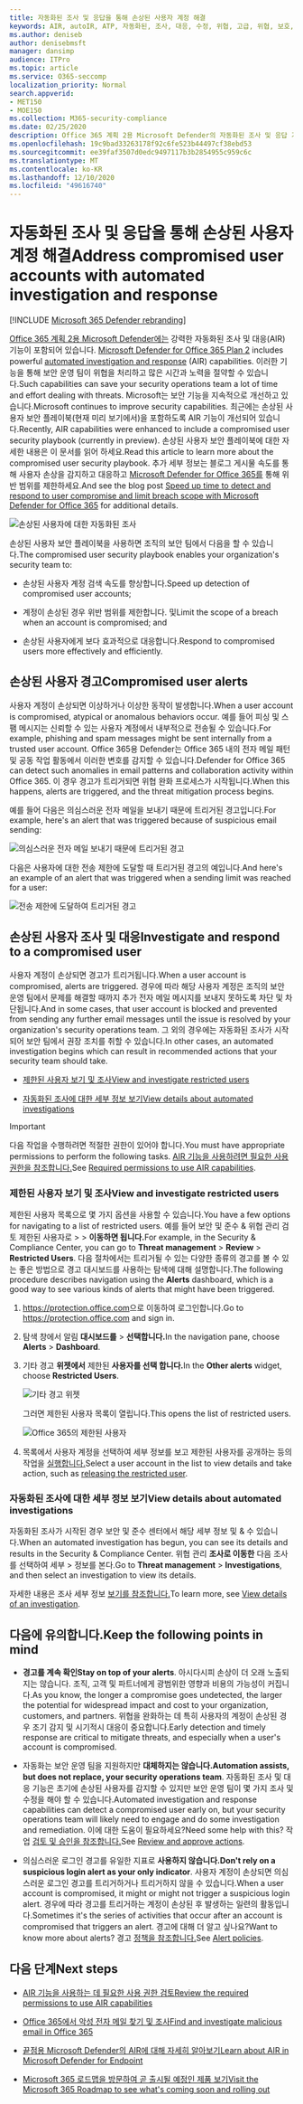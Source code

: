 ```yaml
---
title: 자동화된 조사 및 응답을 통해 손상된 사용자 계정 해결
keywords: AIR, autoIR, ATP, 자동화된, 조사, 대응, 수정, 위협, 고급, 위협, 보호, 손상
ms.author: deniseb
author: denisebmsft
manager: dansimp
audience: ITPro
ms.topic: article
ms.service: O365-seccomp
localization_priority: Normal
search.appverid:
- MET150
- MOE150
ms.collection: M365-security-compliance
ms.date: 02/25/2020
description: Office 365 계획 2용 Microsoft Defender의 자동화된 조사 및 응답 기능을 통해 손상된 사용자 계정을 검색하고 처리하는 프로세스를 빠르게 진행하는 방법에 대해 자세히 알아보는 방법을 설명하는 정보를 제공합니다.
ms.openlocfilehash: 19c9bad33263178f92c6fe523b44497cf38ebd53
ms.sourcegitcommit: ee39faf3507d0edc9497117b3b2854955c959c6c
ms.translationtype: MT
ms.contentlocale: ko-KR
ms.lasthandoff: 12/10/2020
ms.locfileid: "49616740"
---
```

# <a name="address-compromised-user-accounts-with-automated-investigation-and-response"></a><span data-ttu-id="9fdfb-104">자동화된 조사 및 응답을 통해 손상된 사용자 계정 해결</span><span class="sxs-lookup"><span data-stu-id="9fdfb-104">Address compromised user accounts with automated investigation and response</span></span>

[!INCLUDE [Microsoft 365 Defender rebranding](../includes/microsoft-defender-for-office.md)]


<span data-ttu-id="9fdfb-105">[Office 365 계획 2용 Microsoft Defender에는](office-365-atp.md#microsoft-defender-for-office-365-plan-1-and-plan-2) 강력한 자동화된 조사 및 대응(AIR) 기능이 포함되어 있습니다. [](office-365-air.md)</span><span class="sxs-lookup"><span data-stu-id="9fdfb-105">[Microsoft Defender for Office 365 Plan 2](office-365-atp.md#microsoft-defender-for-office-365-plan-1-and-plan-2) includes powerful [automated investigation and response](office-365-air.md) (AIR) capabilities.</span></span> <span data-ttu-id="9fdfb-106">이러한 기능을 통해 보안 운영 팀이 위협을 처리하고 많은 시간과 노력을 절약할 수 있습니다.</span><span class="sxs-lookup"><span data-stu-id="9fdfb-106">Such capabilities can save your security operations team a lot of time and effort dealing with threats.</span></span> <span data-ttu-id="9fdfb-107">Microsoft는 보안 기능을 지속적으로 개선하고 있습니다.</span><span class="sxs-lookup"><span data-stu-id="9fdfb-107">Microsoft continues to improve security capabilities.</span></span> <span data-ttu-id="9fdfb-108">최근에는 손상된 사용자 보안 플레이북(현재 미리 보기에서)을 포함하도록 AIR 기능이 개선되어 있습니다.</span><span class="sxs-lookup"><span data-stu-id="9fdfb-108">Recently, AIR capabilities were enhanced to include a compromised user security playbook (currently in preview).</span></span> <span data-ttu-id="9fdfb-109">손상된 사용자 보안 플레이북에 대한 자세한 내용은 이 문서를 읽어 하세요.</span><span class="sxs-lookup"><span data-stu-id="9fdfb-109">Read this article to learn more about the compromised user security playbook.</span></span> <span data-ttu-id="9fdfb-110">추가 세부 정보는 블로그 게시물 속도를 통해 사용자 손상을 감지하고 대응하고 [Microsoft Defender for Office 365를](https://techcommunity.microsoft.com/t5/Security-Privacy-and-Compliance/Speed-up-time-to-detect-and-respond-to-user-compromise-and-limit/ba-p/977053) 통해 위반 범위를 제한하세요.</span><span class="sxs-lookup"><span data-stu-id="9fdfb-110">And see the blog post [Speed up time to detect and respond to user compromise and limit breach scope with Microsoft Defender for Office 365](https://techcommunity.microsoft.com/t5/Security-Privacy-and-Compliance/Speed-up-time-to-detect-and-respond-to-user-compromise-and-limit/ba-p/977053) for additional details.</span></span>

![손상된 사용자에 대한 자동화된 조사](/microsoft-365/media/office365atp-compduserinvestigation.jpg)

<span data-ttu-id="9fdfb-112">손상된 사용자 보안 플레이북을 사용하면 조직의 보안 팀에서 다음을 할 수 있습니다.</span><span class="sxs-lookup"><span data-stu-id="9fdfb-112">The compromised user security playbook enables your organization's security team to:</span></span>

- <span data-ttu-id="9fdfb-113">손상된 사용자 계정 검색 속도를 향상합니다.</span><span class="sxs-lookup"><span data-stu-id="9fdfb-113">Speed up detection of compromised user accounts;</span></span>

- <span data-ttu-id="9fdfb-114">계정이 손상된 경우 위반 범위를 제한합니다. 및</span><span class="sxs-lookup"><span data-stu-id="9fdfb-114">Limit the scope of a breach when an account is compromised; and</span></span>

- <span data-ttu-id="9fdfb-115">손상된 사용자에게 보다 효과적으로 대응합니다.</span><span class="sxs-lookup"><span data-stu-id="9fdfb-115">Respond to compromised users more effectively and efficiently.</span></span>

## <a name="compromised-user-alerts"></a><span data-ttu-id="9fdfb-116">손상된 사용자 경고</span><span class="sxs-lookup"><span data-stu-id="9fdfb-116">Compromised user alerts</span></span>

<span data-ttu-id="9fdfb-117">사용자 계정이 손상되면 이상하거나 이상한 동작이 발생합니다.</span><span class="sxs-lookup"><span data-stu-id="9fdfb-117">When a user account is compromised, atypical or anomalous behaviors occur.</span></span> <span data-ttu-id="9fdfb-118">예를 들어 피싱 및 스팸 메시지는 신뢰할 수 있는 사용자 계정에서 내부적으로 전송될 수 있습니다.</span><span class="sxs-lookup"><span data-stu-id="9fdfb-118">For example, phishing and spam messages might be sent internally from a trusted user account.</span></span> <span data-ttu-id="9fdfb-119">Office 365용 Defender는 Office 365 내의 전자 메일 패턴 및 공동 작업 활동에서 이러한 변호를 감지할 수 있습니다.</span><span class="sxs-lookup"><span data-stu-id="9fdfb-119">Defender for Office 365 can detect such anomalies in email patterns and collaboration activity within Office 365.</span></span> <span data-ttu-id="9fdfb-120">이 경우 경고가 트리거되면 위협 완화 프로세스가 시작됩니다.</span><span class="sxs-lookup"><span data-stu-id="9fdfb-120">When this happens, alerts are triggered, and the threat mitigation process begins.</span></span>

<span data-ttu-id="9fdfb-121">예를 들어 다음은 의심스러운 전자 메일을 보내기 때문에 트리거된 경고입니다.</span><span class="sxs-lookup"><span data-stu-id="9fdfb-121">For example, here's an alert that was triggered because of suspicious email sending:</span></span>

![의심스러운 전자 메일 보내기 때문에 트리거된 경고](/microsoft-365/media/office365atp-suspiciousemailsendalert.jpg)

<span data-ttu-id="9fdfb-123">다음은 사용자에 대한 전송 제한에 도달할 때 트리거된 경고의 예입니다.</span><span class="sxs-lookup"><span data-stu-id="9fdfb-123">And here's an example of an alert that was triggered when a sending limit was reached for a user:</span></span>

![전송 제한에 도달하여 트리거된 경고](/microsoft-365/media/office365atp-sendinglimitreached.jpg)

## <a name="investigate-and-respond-to-a-compromised-user"></a><span data-ttu-id="9fdfb-125">손상된 사용자 조사 및 대응</span><span class="sxs-lookup"><span data-stu-id="9fdfb-125">Investigate and respond to a compromised user</span></span>

<span data-ttu-id="9fdfb-126">사용자 계정이 손상되면 경고가 트리거됩니다.</span><span class="sxs-lookup"><span data-stu-id="9fdfb-126">When a user account is compromised, alerts are triggered.</span></span> <span data-ttu-id="9fdfb-127">경우에 따라 해당 사용자 계정은 조직의 보안 운영 팀에서 문제를 해결할 때까지 추가 전자 메일 메시지를 보내지 못하도록 차단 및 차단됩니다.</span><span class="sxs-lookup"><span data-stu-id="9fdfb-127">And in some cases, that user account is blocked and prevented from sending any further email messages until the issue is resolved by your organization's security operations team.</span></span> <span data-ttu-id="9fdfb-128">그 외의 경우에는 자동화된 조사가 시작되어 보안 팀에서 권장 조치를 취할 수 있습니다.</span><span class="sxs-lookup"><span data-stu-id="9fdfb-128">In other cases, an automated investigation begins which can result in recommended actions that your security team should take.</span></span>

- [<span data-ttu-id="9fdfb-129">제한된 사용자 보기 및 조사</span><span class="sxs-lookup"><span data-stu-id="9fdfb-129">View and investigate restricted users</span></span>](#view-and-investigate-restricted-users)

- [<span data-ttu-id="9fdfb-130">자동화된 조사에 대한 세부 정보 보기</span><span class="sxs-lookup"><span data-stu-id="9fdfb-130">View details about automated investigations</span></span>](#view-details-about-automated-investigations)

> [!IMPORTANT]
> <span data-ttu-id="9fdfb-131">다음 작업을 수행하려면 적절한 권한이 있어야 합니다.</span><span class="sxs-lookup"><span data-stu-id="9fdfb-131">You must have appropriate permissions to perform the following tasks.</span></span> <span data-ttu-id="9fdfb-132">[AIR 기능을 사용하려면 필요한 사용 권한을 참조합니다.](office-365-air.md#required-permissions-to-use-air-capabilities)</span><span class="sxs-lookup"><span data-stu-id="9fdfb-132">See [Required permissions to use AIR capabilities](office-365-air.md#required-permissions-to-use-air-capabilities).</span></span>

### <a name="view-and-investigate-restricted-users"></a><span data-ttu-id="9fdfb-133">제한된 사용자 보기 및 조사</span><span class="sxs-lookup"><span data-stu-id="9fdfb-133">View and investigate restricted users</span></span>

<span data-ttu-id="9fdfb-134">제한된 사용자 목록으로 몇 가지 옵션을 사용할 수 있습니다.</span><span class="sxs-lookup"><span data-stu-id="9fdfb-134">You have a few options for navigating to a list of restricted users.</span></span> <span data-ttu-id="9fdfb-135">예를 들어 보안 및 준수 & 위협 관리 검토  제한된 사용자로 \>  \> **이동하면 됩니다.**</span><span class="sxs-lookup"><span data-stu-id="9fdfb-135">For example, in the Security & Compliance Center, you can go to **Threat management** \> **Review** \> **Restricted Users**.</span></span> <span data-ttu-id="9fdfb-136">다음 절차에서는 트리거될  수 있는 다양한 종류의 경고를 볼 수 있는 좋은 방법으로 경고 대시보드를 사용하는 탐색에 대해 설명합니다.</span><span class="sxs-lookup"><span data-stu-id="9fdfb-136">The following procedure describes navigation using the **Alerts** dashboard, which is a good way to see various kinds of alerts that might have been triggered.</span></span>

1. <span data-ttu-id="9fdfb-137"><https://protection.office.com>으로 이동하여 로그인합니다.</span><span class="sxs-lookup"><span data-stu-id="9fdfb-137">Go to <https://protection.office.com> and sign in.</span></span>

2. <span data-ttu-id="9fdfb-138">탐색 창에서 알림 **대시보드를** \> **선택합니다.**</span><span class="sxs-lookup"><span data-stu-id="9fdfb-138">In the navigation pane, choose **Alerts** \> **Dashboard**.</span></span>

3. <span data-ttu-id="9fdfb-139">기타 경고 **위젯에서** 제한된 **사용자를 선택 합니다.**</span><span class="sxs-lookup"><span data-stu-id="9fdfb-139">In the **Other alerts** widget, choose **Restricted Users**.</span></span>

   ![기타 경고 위젯](/microsoft-365/media/office365atp-otheralertswidget.jpg)

   <span data-ttu-id="9fdfb-141">그러면 제한된 사용자 목록이 열립니다.</span><span class="sxs-lookup"><span data-stu-id="9fdfb-141">This opens the list of restricted users.</span></span>

   ![Office 365의 제한된 사용자](/microsoft-365/media/office365atp-restrictedusers.jpg)

4. <span data-ttu-id="9fdfb-143">목록에서 사용자 계정을 선택하여 세부 정보를 보고 제한된 사용자를 공개하는 등의 작업을 [실행합니다.](removing-user-from-restricted-users-portal-after-spam.md)</span><span class="sxs-lookup"><span data-stu-id="9fdfb-143">Select a user account in the list to view details and take action, such as [releasing the restricted user](removing-user-from-restricted-users-portal-after-spam.md).</span></span>

### <a name="view-details-about-automated-investigations"></a><span data-ttu-id="9fdfb-144">자동화된 조사에 대한 세부 정보 보기</span><span class="sxs-lookup"><span data-stu-id="9fdfb-144">View details about automated investigations</span></span>

<span data-ttu-id="9fdfb-145">자동화된 조사가 시작된 경우 보안 및 준수 센터에서 해당 세부 정보 및 & 수 있습니다.</span><span class="sxs-lookup"><span data-stu-id="9fdfb-145">When an automated investigation has begun, you can see its details and results in the Security & Compliance Center.</span></span> <span data-ttu-id="9fdfb-146">위협 관리 **조사로 이동한** 다음 조사를 선택하여 세부 \> 정보를 본다.</span><span class="sxs-lookup"><span data-stu-id="9fdfb-146">Go to **Threat management** \> **Investigations**, and then select an investigation to view its details.</span></span>

<span data-ttu-id="9fdfb-147">자세한 내용은 조사 세부 정보 [보기를 참조합니다.](air-view-investigation-results.md)</span><span class="sxs-lookup"><span data-stu-id="9fdfb-147">To learn more, see [View details of an investigation](air-view-investigation-results.md).</span></span>

## <a name="keep-the-following-points-in-mind"></a><span data-ttu-id="9fdfb-148">다음에 유의합니다.</span><span class="sxs-lookup"><span data-stu-id="9fdfb-148">Keep the following points in mind</span></span>

- <span data-ttu-id="9fdfb-149">**경고를 계속 확인**</span><span class="sxs-lookup"><span data-stu-id="9fdfb-149">**Stay on top of your alerts**.</span></span> <span data-ttu-id="9fdfb-150">아시다시피 손상이 더 오래 노출되지는 않습니다. 조직, 고객 및 파트너에게 광범위한 영향과 비용의 가능성이 커집니다.</span><span class="sxs-lookup"><span data-stu-id="9fdfb-150">As you know, the longer a compromise goes undetected, the larger the potential for widespread impact and cost to your organization, customers, and partners.</span></span> <span data-ttu-id="9fdfb-151">위협을 완화하는 데 특히 사용자의 계정이 손상된 경우 조기 감지 및 시기적시 대응이 중요합니다.</span><span class="sxs-lookup"><span data-stu-id="9fdfb-151">Early detection and timely response are critical to mitigate threats, and especially when a user's account is compromised.</span></span>

- <span data-ttu-id="9fdfb-152">자동화는 보안 운영 팀을 지원하지만 **대체하지는 않습니다.**</span><span class="sxs-lookup"><span data-stu-id="9fdfb-152">**Automation assists, but does not replace, your security operations team**.</span></span> <span data-ttu-id="9fdfb-153">자동화된 조사 및 대응 기능은 초기에 손상된 사용자를 감지할 수 있지만 보안 운영 팀이 몇 가지 조사 및 수정을 해야 할 수 있습니다.</span><span class="sxs-lookup"><span data-stu-id="9fdfb-153">Automated investigation and response capabilities can detect a compromised user early on, but your security operations team will likely need to engage and do some investigation and remediation.</span></span> <span data-ttu-id="9fdfb-154">이에 대한 도움이 필요하세요?</span><span class="sxs-lookup"><span data-stu-id="9fdfb-154">Need some help with this?</span></span> <span data-ttu-id="9fdfb-155">작업 [검토 및 승인을 참조합니다.](air-review-approve-pending-completed-actions.md)</span><span class="sxs-lookup"><span data-stu-id="9fdfb-155">See [Review and approve actions](air-review-approve-pending-completed-actions.md).</span></span>

- <span data-ttu-id="9fdfb-156">의심스러운 로그인 경고를 유일한 지표로 **사용하지 않습니다.**</span><span class="sxs-lookup"><span data-stu-id="9fdfb-156">**Don't rely on a suspicious login alert as your only indicator**.</span></span> <span data-ttu-id="9fdfb-157">사용자 계정이 손상되면 의심스러운 로그인 경고를 트리거하거나 트리거하지 않을 수 있습니다.</span><span class="sxs-lookup"><span data-stu-id="9fdfb-157">When a user account is compromised, it might or might not trigger a suspicious login alert.</span></span> <span data-ttu-id="9fdfb-158">경우에 따라 경고를 트리거하는 계정이 손상된 후 발생하는 일련의 활동입니다.</span><span class="sxs-lookup"><span data-stu-id="9fdfb-158">Sometimes it's the series of activities that occur after an account is compromised that triggers an alert.</span></span> <span data-ttu-id="9fdfb-159">경고에 대해 더 알고 싶나요?</span><span class="sxs-lookup"><span data-stu-id="9fdfb-159">Want to know more about alerts?</span></span> <span data-ttu-id="9fdfb-160">경고 [정책을 참조합니다.](https://docs.microsoft.com/microsoft-365/compliance/alert-policies)</span><span class="sxs-lookup"><span data-stu-id="9fdfb-160">See [Alert policies](https://docs.microsoft.com/microsoft-365/compliance/alert-policies).</span></span>

## <a name="next-steps"></a><span data-ttu-id="9fdfb-161">다음 단계</span><span class="sxs-lookup"><span data-stu-id="9fdfb-161">Next steps</span></span>

- [<span data-ttu-id="9fdfb-162">AIR 기능을 사용하는 데 필요한 사용 권한 검토</span><span class="sxs-lookup"><span data-stu-id="9fdfb-162">Review the required permissions to use AIR capabilities</span></span>](office-365-air.md#required-permissions-to-use-air-capabilities)

- [<span data-ttu-id="9fdfb-163">Office 365에서 악성 전자 메일 찾기 및 조사</span><span class="sxs-lookup"><span data-stu-id="9fdfb-163">Find and investigate malicious email in Office 365</span></span>](investigate-malicious-email-that-was-delivered.md)

- [<span data-ttu-id="9fdfb-164">끝점용 Microsoft Defender의 AIR에 대해 자세히 알아보기</span><span class="sxs-lookup"><span data-stu-id="9fdfb-164">Learn about AIR in Microsoft Defender for Endpoint</span></span>](https://docs.microsoft.com/windows/security/threat-protection/microsoft-defender-atp/automated-investigations)

- [<span data-ttu-id="9fdfb-165">Microsoft 365 로드맵을 방문하여 곧 출시될 예정인 제품 보기</span><span class="sxs-lookup"><span data-stu-id="9fdfb-165">Visit the Microsoft 365 Roadmap to see what's coming soon and rolling out</span></span>](https://www.microsoft.com/microsoft-365/roadmap?filters=)
